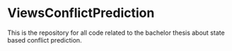 # ViewsConflictPrediction
This is the repository for all code related to the bachelor thesis about state based conflict prediction.